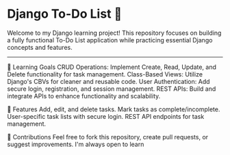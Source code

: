 # Django To-Do List 📝

Welcome to my Django learning project! This repository focuses on building a fully functional To-Do List application while practicing essential Django concepts and features.

---

🎯 Learning Goals
CRUD Operations: Implement Create, Read, Update, and Delete functionality for task management.
Class-Based Views: Utilize Django's CBVs for cleaner and reusable code.
User Authentication: Add secure login, registration, and session management.
REST APIs: Build and integrate APIs to enhance functionality and scalability.

🌟 Features
Add, edit, and delete tasks.
Mark tasks as complete/incomplete.
User-specific task lists with secure login.
REST API endpoints for task management.

🤝 Contributions
Feel free to fork this repository, create pull requests, or suggest improvements. I'm always open to learn 

